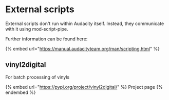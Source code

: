 # External scripts

External scripts don't run within Audacity itself. Instead, they communicate with it using mod-script-pipe.

Further information can be found here:&#x20;

{% embed url="https://manual.audacityteam.org/man/scripting.html" %}

## vinyl2digital

For batch processing of vinyls

{% embed url="https://pypi.org/project/vinyl2digital/" %}
Project page
{% endembed %}
